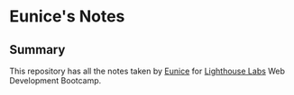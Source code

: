# Eunice's Notes

## Summary
This repository has all the notes taken by [Eunice](https://github.com/eueu26) for [Lighthouse Labs](https://www.lighthouselabs.ca/en/web-development) Web Development Bootcamp.